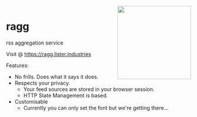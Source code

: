 <img align="right" src="https://github.com/tomlister/ragg/blob/main/media/Ragg-Outline.png?raw=true" width="200">

# ragg
rss aggregation service

Visit @ https://ragg.lister.industries

Features:
- No frills. Does what it says it does.
- Respects your privacy.
  - Your feed sources are stored in your browser session.
  - HTTP State Management is based.
- Customisable
  - Currently you can only set the font but we're getting there...
